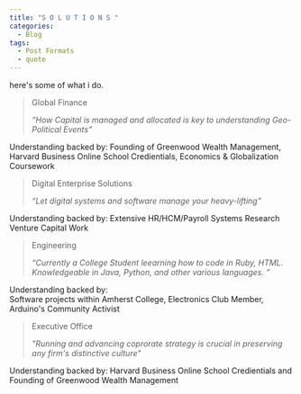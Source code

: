 ```yaml
---
title: "S O L U T I O N S "
categories:
  - Blog 
tags:
  - Post Formats 
  - quote
---
```


here's some of what i do.  



> Global Finance
>
> <cite> “How Capital is managed and allocated is key to understanding Geo-Political Events”  

Understanding backed by: 
Founding of Greenwood Wealth Management, Harvard Business Online School Credientials, Economics & Globalization Coursework


> Digital Enterprise Solutions
>
> <cite> “Let digital systems and software manage your heavy-lifting” 

Understanding backed by: 
Extensive HR/HCM/Payroll Systems Research Venture Capital Work  



> Engineering
>
> <cite> “Currently a College Student leearning how to code in Ruby, HTML. Knowledgeable in Java, Python, and other various languages. ” 

Understanding backed by:  
Software projects within Amherst College, Electronics Club Member, Arduino's Community Activist



 
>  Executive Office 
>
> <cite> "Running and advancing coprorate strategy is crucial in preserving any firm's distinctive culture"

Understanding backed by: 
Harvard Business Online School Credientials and Founding of Greenwood Wealth Management 
